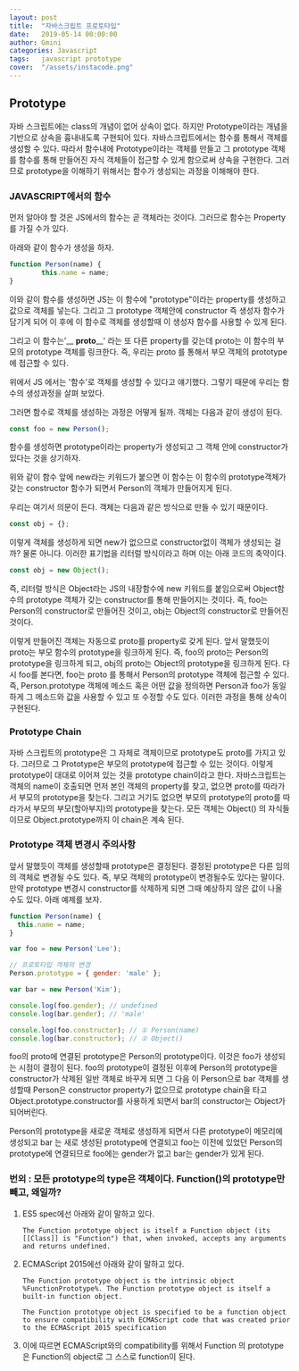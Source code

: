 ```yaml
---
layout: post
title:  "자바스크립트 프로토타입"
date:   2019-05-14 00:00:00
author: Gmini
categories: Javascript
tags:	javascript prototype
cover:  "/assets/instacode.png"
---
```

## Prototype

자바 스크립트에는 class의 개념이 없어 상속이 없다. 하지만 Prototype이라는 개념을 기반으로 상속을 흉내내도록 구현되어 있다. 자바스크립트에서는 함수를 통해서 객체를 생성할 수 있다. 따라서 함수내에 Prototype이라는 객체를 만들고 그 prototype 객체를 함수를 통해 만들어진 자식 객체들이 접근할 수 있게 함으로써 상속을 구현한다. 그러므로 prototype을 이해하기 위해서는 함수가 생성되는 과정을 이해해야 한다.

### JAVASCRIPT에서의 함수

 먼저 알아야 할 것은 JS에서의 함수는 곧 객체라는 것이다. 그러므로 함수는 Property를 가질 수가 있다.

 아래와 같이 함수가 생성을 하자.

```javascript
function Person(name) {
		this.name = name;
}
```

이와 같이 함수를 생성하면 JS는 이 함수에 "prototype"이라는 property를 생성하고 값으로 객체를 넣는다. 그리고 그 prototype 객체안에 constructor 즉 생성자 함수가 담기게 되어 이 후에 이 함수로 객체를 생성할때 이 생성자 함수를 사용할 수 있게 된다. 

그리고 이 함수는'__ __proto____' 라는 또 다른 property를 갖는데 proto는 이 함수의 부모의 prototype 객체를 링크한다. 즉, 우리는 proto 를 통해서 부모 객체의  prototype에 접근할 수 있다.

 위에서 JS 에서는 '함수'로 객체를 생성할 수 있다고 얘기했다. 그렇기 때문에 우리는 함수의 생성과정을 살펴 보았다.

그러면 함수로 객체를 생성하는 과정은 어떻게 될까. 객체는 다음과 같이 생성이 된다.

```javascript
const foo = new Person();
```

함수를 생성하면 prototype이라는 property가 생성되고 그 객체 안에 constructor가 있다는 것을 상기하자.

위와 같이 함수 앞에 new라는 키워드가 붙으면 이 함수는 이 함수의 prototype객체가 갖는 constructor 함수가 되면서 Person의 객체가 만들어지게 된다.

 우리는 여기서 의문이 든다. 객체는 다음과 같은 방식으로 만들 수 있기 때문이다.

```javascript
const obj = {};
```

이렇게 객체를 생성하게 되면 new가 없으므로 constructor없이 객체가 생성되는 걸까? 물론 아니다. 이러한 표기법을 리터럴 방식이라고 하며 이는 아래 코드의 축약이다.

```javascript
const obj = new Object();
```

 즉, 리터럴 방식은 Object라는 JS의 내장함수에 new 키워드를 붙임으로써 Object함수의 prototype 객체가 갖는 constructor를 통해 만들어지는 것이다. 즉, foo는 Person의 constructor로 만들어진 것이고, obj는 Object의 constructor로 만들어진 것이다.

 이렇게 만들어진 객체는 자동으로 proto를 property로 갖게 된다. 앞서 말했듯이 proto는 부모 함수의 prototype을 링크하게 된다. 즉, foo의 proto는 Person의 prototype을 링크하게 되고, obj의 proto는 Object의 prototype을 링크하게 된다. 다시 foo를 본다면, foo는 proto 를 통해서 Person의 prototype 객체에 접근할 수 있다. 즉, Person.prototype 객체에 메소드 혹은 어떤 값을 정의하면 Person과 foo가 동일하게 그 메소드와 값을 사용할 수 있고 또 수정할 수도 있다. 이러한 과정을 통해 상속이 구현된다.

### Prototype Chain

 자바 스크립트의 prototype은 그 자체로 객체이므로 prototype도 proto를 가지고 있다. 그러므로 그 Prototype은 부모의 prototype에 접근할 수 있는 것이다. 이렇게 prototype이 대대로 이어져 있는 것을 prototype chain이라고 한다. 자바스크립트는 객체의 name이 호출되면 먼저 본인 객체의 property를 찾고, 없으면 proto를 따라가서 부모의 prototype을 찾는다. 그리고 거기도 없으면 부모의 prototype의 proto를 따라가서 부모의 부모(할아부지)의 prototype을 찾는다. 모든 객체는 Object() 의 자식들이므로 Object.prototype까지 이 chain은 계속 된다.

### Prototype 객체 변경시 주의사항

앞서 말했듯이 객체를 생성할때 prototype은 결정된다. 결정된 prototype은 다른 임의의 객체로 변경될 수도 있다. 즉, 부모 객체의 prototype이 변경될수도 있다는 말이다. 만약 prototype 변경시 constructor를 삭제하게 되면 그때 예상하지 않은 값이 나올 수도 있다. 아래 예제를 보자.

```javascript
function Person(name) {
  this.name = name;
}

var foo = new Person('Lee');

// 프로토타입 객체의 변경
Person.prototype = { gender: 'male' };

var bar = new Person('Kim');

console.log(foo.gender); // undefined
console.log(bar.gender); // 'male'

console.log(foo.constructor); // ① Person(name)
console.log(bar.constructor); // ② Object()
```

foo의 proto에 연결된 prototype은 Person의 prototype이다. 이것은 foo가 생성되는 시점이 결정이 된다. foo의 prototype이 결정된 이후에 Person의 prototype을 constructor가 삭제된 일반 객체로 바꾸게 되면 그 다음 이 Person으로 bar 객체를 생성할때 Person은 constructor property가 없으므로 prototype chain을 타고 Object.prototype.constructor를 사용하게 되면서 bar의 constructor는 Object가 되어버린다.

Person의 prototype을 새로운 객체로 생성하게 되면서 다른 prototype이 메모리에 생성되고 bar 는 새로 생성된 prototype에 연결되고 foo는 이전에 있었던 Person의 prototype에 연결되므로 foo에는 gender가 없고 bar는 gender가 있게 된다.



### 번외 : 모든 prototype의 type은 객체이다. Function()의 prototype만 빼고, 왜일까?

1. ES5 spec에선 아래와 같이 말하고 있다.

   ```
   The Function prototype object is itself a Function object (its [[Class]] is "Function") that, when invoked, accepts any arguments and returns undefined.
   ```

2. ECMAScript 2015에선 아래와 같이 말하고 있다.

   ```
   The Function prototype object is the intrinsic object %FunctionPrototype%. The Function prototype object is itself a built-in function object.
   
   The Function prototype object is specified to be a function object to ensure compatibility with ECMAScript code that was created prior to the ECMAScript 2015 specification
   ```

3. 이에 따르면 ECMAScript와의 compatibility를 위해서 Function 의 prototype은 Function의 object로 그 스스로 function이 된다.
